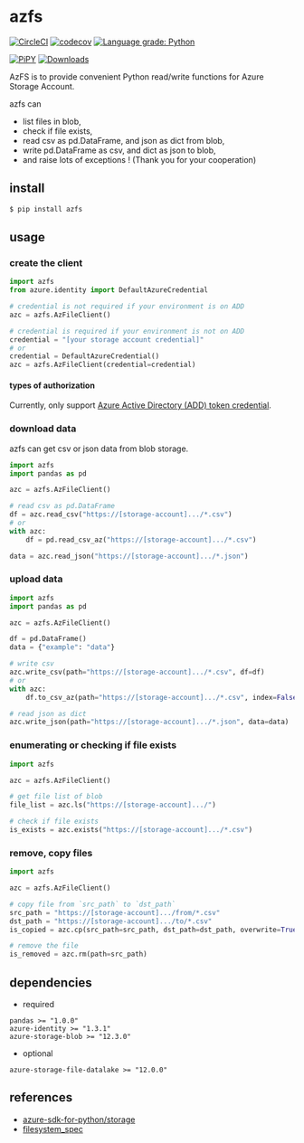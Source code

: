 # azfs

[![CircleCI](https://circleci.com/gh/gsy0911/azfs.svg?style=svg&circle-token=ccd8e1ece489b247bcaac84861ae725b0f89a605)](https://circleci.com/gh/gsy0911/azfs)
[![codecov](https://codecov.io/gh/gsy0911/azfs/branch/master/graph/badge.svg)](https://codecov.io/gh/gsy0911/azfs)
[![Language grade: Python](https://img.shields.io/lgtm/grade/python/g/gsy0911/azfs.svg?logo=lgtm&logoWidth=18)](https://lgtm.com/projects/g/gsy0911/azfs/context:python)

[![PiPY](https://img.shields.io/badge/pypi-0.1.3-blue.svg)](https://pypi.org/project/azfs/)
[![Downloads](https://pepy.tech/badge/azfs)](https://pepy.tech/project/azfs) 

AzFS is to provide convenient Python read/write functions for Azure Storage Account.

azfs can

* list files in blob,
* check if file exists,
* read csv as pd.DataFrame, and json as dict from blob,
* write pd.DataFrame as csv, and dict as json to blob,
* and raise lots of exceptions ! (Thank you for your cooperation)

## install

```bash
$ pip install azfs
```

## usage

### create the client

```python
import azfs
from azure.identity import DefaultAzureCredential

# credential is not required if your environment is on ADD
azc = azfs.AzFileClient()

# credential is required if your environment is not on ADD
credential = "[your storage account credential]"
# or
credential = DefaultAzureCredential()
azc = azfs.AzFileClient(credential=credential)

```

#### types of authorization

Currently, only support [Azure Active Directory (ADD) token credential](https://docs.microsoft.com/azure/storage/common/storage-auth-aad).


### download data

azfs can get csv or json data from blob storage.

```python
import azfs
import pandas as pd

azc = azfs.AzFileClient()

# read csv as pd.DataFrame
df = azc.read_csv("https://[storage-account].../*.csv")
# or
with azc:
    df = pd.read_csv_az("https://[storage-account].../*.csv")

data = azc.read_json("https://[storage-account].../*.json")
```

### upload data

```python
import azfs
import pandas as pd

azc = azfs.AzFileClient()

df = pd.DataFrame()
data = {"example": "data"}

# write csv
azc.write_csv(path="https://[storage-account].../*.csv", df=df)
# or
with azc:
    df.to_csv_az(path="https://[storage-account].../*.csv", index=False)

# read json as dict
azc.write_json(path="https://[storage-account].../*.json", data=data)
```

### enumerating or checking if file exists

```python
import azfs

azc = azfs.AzFileClient()

# get file list of blob
file_list = azc.ls("https://[storage-account].../")

# check if file exists
is_exists = azc.exists("https://[storage-account].../*.csv")
```

### remove, copy files

```python
import azfs

azc = azfs.AzFileClient()

# copy file from `src_path` to `dst_path`
src_path = "https://[storage-account].../from/*.csv"
dst_path = "https://[storage-account].../to/*.csv"
is_copied = azc.cp(src_path=src_path, dst_path=dst_path, overwrite=True)

# remove the file
is_removed = azc.rm(path=src_path)
```


## dependencies

* required

```
pandas >= "1.0.0"
azure-identity >= "1.3.1"
azure-storage-blob >= "12.3.0"
```

* optional

```
azure-storage-file-datalake >= "12.0.0"
```

## references

* [azure-sdk-for-python/storage](https://github.com/Azure/azure-sdk-for-python/tree/master/sdk/storage)
* [filesystem_spec](https://github.com/intake/filesystem_spec)